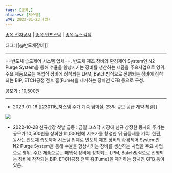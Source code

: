 ```yaml
---
tags: [종목,]
aliases: [저스템]
날짜: 2023-01-23 (월)
---
```

[종목 전자공시](https://finance.naver.com/item/dart.naver?code=417840) |  [종목 인포스탁](https://www.infostock.co.kr/site/3d/3d_show.asp?codename=417840) | [종목 뉴스검색](https://m.search.naver.com/search.naver?where=m_news&sm=mtb_jum&query=저스템)

태그: [[@반도체장비]]

___

==반도체 습도제어 시스템 업체==. 반도체 제조 장비의 환경제어 System인 N2 Purge System을 통해 수율을 향상시키는 장비를 생산하는 제품을 주요사업으로 영위. 주요 제품으로는 매엽식 장비에 장착되는 LPM, Batch방식으로 진행되는 장비에 장착되는 BIP, ETCH공정 전후 흄(Fume)을 제거하는 장치인 CFB 등으로 구성.

공모가 : 10,500원

___

- 2023-01-16 [[230116_저스템 주가 계속 뜀박질, 23억 규모 공급 계약 체결]]   

![](https://i.imgur.com/8H4woTu.png)

- 2022-10-28 신규상장 첫날 급등 : 금일 코스닥 시장에 신규 상장한 동사의 주가는 공모가 10,500원을 상회한 11,000원에 시초가를 형성한 뒤 급등세를 기록. 한편, 동사는 반도체 습도제어 시스템 업체로 반도체 제조 장비의 환경제어 System인 N2 Purge System을 통해 수율을 향상시키는 장비를 생산하는 사업을 주요 사업으로 영위. 주요 제품으로는 매엽식 장비에 장착되는 LPM, Batch방식으로 진행되는 장비에 장착되는 BIP, ETCH공정 전후 흄(Fume)을 제거하는 장치인 CFB 등이 있음.